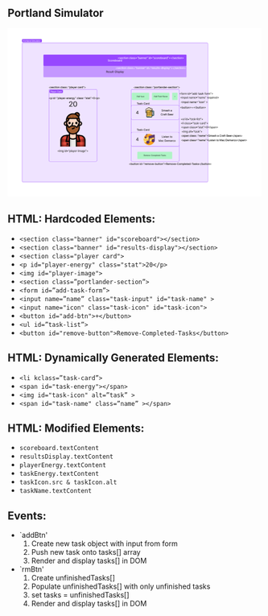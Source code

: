 ## Portland Simulator

![](<./plan/Wireframe_(Updated).png>)

## HTML: Hardcoded Elements:

-   `<section class="banner" id="scoreboard"></section>`
-   `<section class="banner" id="results-display"></section>`
-   `<section class="player card">`
-   `<p id="player-energy" class="stat">20</p>`
-   `<img id="player-image">`
-   `<section class=”portlander-section”>`
-   `<form id=”add-task-form”>`
-   `<input name=”name” class="task-input" id="task-name" >`
-   `<input name="icon" class="task-icon" id="task-icon">`
-   `<button id="add-btn">+</button>`
-   `<ul id=”task-list”>`
-   `<button id="remove-button">Remove-Completed-Tasks</button>`

## HTML: Dynamically Generated Elements:

-   `<li kclass=”task-card”>`
-   `<span id="task-energy"></span>`
-   `<img id="task-icon" alt=”task” >`
-   `<span id="task-name" class=”name” ></span>`

## HTML: Modified Elements:

-   `scoreboard.textContent`
-   `resultsDisplay.textContent`
-   `playerEnergy.textContent`
-   `taskEnergy.textContent`
-   `taskIcon.src & taskIcon.alt`
-   `taskName.textContent`

## Events:

-   `addBtn'
    1. Create new task object with input from form
    1. Push new task onto tasks[] array
    1. Render and display tasks[] in DOM
-   `rmBtn'
    1. Create unfinishedTasks[]
    1. Populate unfinishedTasks[] with only unfinished tasks
    1. set tasks = unfinishedTasks[]
    1. Render and display tasks[] in DOM
